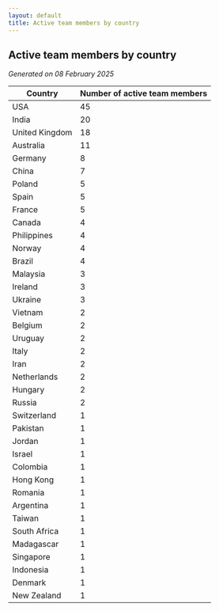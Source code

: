 ```yaml
---
layout: default
title: Active team members by country
---
```

## Active team members by country
*Generated on 08 February 2025*

| Country | Number of active team members |
| --- | --- |
| USA | 45 |
| India | 20 |
| United Kingdom | 18 |
| Australia | 11 |
| Germany | 8 |
| China | 7 |
| Poland | 5 |
| Spain | 5 |
| France | 5 |
| Canada | 4 |
| Philippines | 4 |
| Norway | 4 |
| Brazil | 4 |
| Malaysia | 3 |
| Ireland | 3 |
| Ukraine | 3 |
| Vietnam | 2 |
| Belgium | 2 |
| Uruguay | 2 |
| Italy | 2 |
| Iran | 2 |
| Netherlands | 2 |
| Hungary | 2 |
| Russia | 2 |
| Switzerland | 1 |
| Pakistan | 1 |
| Jordan | 1 |
| Israel | 1 |
| Colombia | 1 |
| Hong Kong | 1 |
| Romania | 1 |
| Argentina | 1 |
| Taiwan | 1 |
| South Africa | 1 |
| Madagascar | 1 |
| Singapore | 1 |
| Indonesia | 1 |
| Denmark | 1 |
| New Zealand | 1 |
